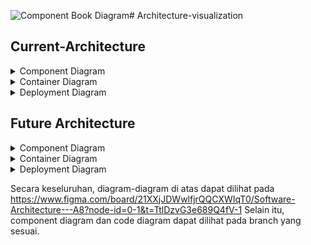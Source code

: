 ![Component Book Diagram](https://github.com/BookKuStore/Archtecture-visualization/assets/119420957/cbfde49c-9528-4496-9109-99993e97a206)# Architecture-visualization

## Current-Architecture

<details>
  <summary>
    Component Diagram

  </summary>

  <img width="1954" alt="Software Architecture - A8 (2)" src="https://github.com/BookKuStore/Archtecture-visualization/assets/120235144/1f018cf9-f8c1-497c-a6d4-27a34820410b">

  ![Component Book Diagram](https://github.com/BookKuStore/Archtecture-visualization/assets/119420957/9d53214a-d818-490b-9cfa-cd7b04d0bde7)
  
</details>

<details>
  <summary>
    Container Diagram
  </summary>

  <img width="3616" alt="Software Architecture - A8 (1)" src="https://github.com/BookKuStore/Archtecture-visualization/assets/120235144/07f816c8-8c4f-4dc6-9eff-396bb147ffe6">

</details>

<details>
  <summary>
    Deployment Diagram
  </summary>

  <img width="3552" alt="Software Architecture - A8 (3)" src="https://github.com/BookKuStore/Archtecture-visualization/assets/120235144/aa6170bd-6f51-4f54-9196-326f9a9ab0c2">

</details>

## Future Architecture

<details>
  <summary>
    Component Diagram
  </summary>

  
</details>

<details>
  <summary>
    Container Diagram
  </summary>

  
</details>

<details>
  <summary>
    Deployment Diagram
  </summary>
  
</details>

Secara keseluruhan, diagram-diagram di atas dapat dilihat pada https://www.figma.com/board/21XXjJDWwlfjrQQCXWIqT0/Software-Architecture---A8?node-id=0-1&t=TtlDzvG3e689Q4fV-1
Selain itu, component diagram dan code diagram dapat dilihat pada branch yang sesuai.
